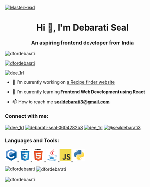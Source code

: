 [![MasterHead](https://user-images.githubusercontent.com/67194519/173735367-b75edb3b-61ec-4323-a10f-5d98e1d7b97a.gif)](https://rishavchanda.io)

<h1 align="center">Hi 👋, I'm Debarati Seal</h1>
<h3 align="center">An aspiring frontend developer from India</h3>

<p align="left"> <img src="https://komarev.com/ghpvc/?username=dfordebarati&label=Profile%20views&color=0e75b6&style=flat" alt="dfordebarati" /> </p>

<p align="left"> <a href="https://github.com/ryo-ma/github-profile-trophy"><img src="https://github-profile-trophy.vercel.app/?username=dfordebarati" alt="dfordebarati" /></a> </p>

<p align="left"> <a href="https://twitter.com/dee_1rl" target="blank"><img src="https://img.shields.io/twitter/follow/dee_1rl?logo=twitter&style=for-the-badge" alt="dee_1rl" /></a> </p>

- 🔭 I’m currently working on [a Recipe finder website](https://github.com/dfordebarati/RecipeFinderApp)

- 🌱 I’m currently learning **Frontend Web Development using React**

- 📫 How to reach me **sealdebarati3@gmail.com**

<h3 align="left">Connect with me:</h3>
<p align="left">
<a href="https://twitter.com/dee_1rl" target="blank"><img align="center" src="https://raw.githubusercontent.com/rahuldkjain/github-profile-readme-generator/master/src/images/icons/Social/twitter.svg" alt="dee_1rl" height="30" width="40" /></a>
<a href="https://linkedin.com/in/debarati-seal-3604282b8" target="blank"><img align="center" src="https://raw.githubusercontent.com/rahuldkjain/github-profile-readme-generator/master/src/images/icons/Social/linked-in-alt.svg" alt="debarati-seal-3604282b8" height="30" width="40" /></a>
<a href="https://instagram.com/dee_1rl" target="blank"><img align="center" src="https://raw.githubusercontent.com/rahuldkjain/github-profile-readme-generator/master/src/images/icons/Social/instagram.svg" alt="dee_1rl" height="30" width="40" /></a>
<a href="https://www.hackerearth.com/@sealdebarati3" target="blank"><img align="center" src="https://raw.githubusercontent.com/rahuldkjain/github-profile-readme-generator/master/src/images/icons/Social/hackerearth.svg" alt="@sealdebarati3" height="30" width="40" /></a>
</p>

<h3 align="left">Languages and Tools:</h3>
<p align="left"> <a href="https://www.cprogramming.com/" target="_blank" rel="noreferrer"> <img src="https://raw.githubusercontent.com/devicons/devicon/master/icons/c/c-original.svg" alt="c" width="40" height="40"/> </a> <a href="https://www.w3schools.com/css/" target="_blank" rel="noreferrer"> <img src="https://raw.githubusercontent.com/devicons/devicon/master/icons/css3/css3-original-wordmark.svg" alt="css3" width="40" height="40"/> </a> <a href="https://www.w3.org/html/" target="_blank" rel="noreferrer"> <img src="https://raw.githubusercontent.com/devicons/devicon/master/icons/html5/html5-original-wordmark.svg" alt="html5" width="40" height="40"/> </a> <a href="https://www.java.com" target="_blank" rel="noreferrer"> <img src="https://raw.githubusercontent.com/devicons/devicon/master/icons/java/java-original.svg" alt="java" width="40" height="40"/> </a> <a href="https://developer.mozilla.org/en-US/docs/Web/JavaScript" target="_blank" rel="noreferrer"> <img src="https://raw.githubusercontent.com/devicons/devicon/master/icons/javascript/javascript-original.svg" alt="javascript" width="40" height="40"/> </a> <a href="https://www.python.org" target="_blank" rel="noreferrer"> <img src="https://raw.githubusercontent.com/devicons/devicon/master/icons/python/python-original.svg" alt="python" width="40" height="40"/> </a> </p>

<p><img align="left" src="https://github-readme-stats.vercel.app/api/top-langs?username=dfordebarati&show_icons=true&locale=en&layout=compact" alt="dfordebarati" /></p>

<p>&nbsp;<img align="center" src="https://github-readme-stats.vercel.app/api?username=dfordebarati&show_icons=true&locale=en" alt="dfordebarati" /></p>

<p><img align="center" src="https://github-readme-streak-stats.herokuapp.com/?user=dfordebarati&" alt="dfordebarati" /></p>
